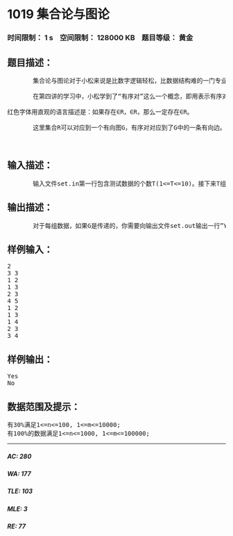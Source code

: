 # 1019 集合论与图论   
### 时间限制： 1 s&nbsp;&nbsp;&nbsp;&nbsp;空间限制： 128000 KB&nbsp;&nbsp;&nbsp;&nbsp;题目等级： 黄金  
## 题目描述：  

<pre>
       集合论与图论对于小松来说是比数字逻辑轻松，比数据结构难的一门专业必修课。虽然小松在高中的时候已经自学过了离散数学中的图论，组合，群论等知识。但对于集合论，小松还是比较陌生的。集合论的好多东西也涉及到了图论的知识。
 
       在第四讲的学习中，小松学到了“有序对”这么一个概念，即用<x, y>表示有序对x和y。要注意的是有序对<x, y>不等于有序对<y, x>。对于一个有序对集合R={<x,y>, <y, z>, <x,  z>，……}，我们说R是传递的，当且仅当他满足下面的性质：
 
红色字体用直观的语言描述是：如果存在<x, y>∈R，<y, z>∈R，那么一定存在<x, z>∈R。
 
       这里集合R可以对应到一个有向图G，有序对<x ,y>对应到了G中的一条有向边。 你现在的任务是，对于任意给定的一个简单有向图G（同一有向边不出现两次），判断G是否具有传递性。
 

</pre>
  
  
## 输入描述：  

<pre>
       输入文件set.in第一行包含测试数据的个数T(1<=T<=10)。接下来T组测试数据，每组测试数据第一行包含两个个整数n和m（1<=n<=1000, n<=m<=100000），表示G中元素个数和有向边的个数，接下来的m行每行2个整数x, y（1<=x,y<=n）表示x与y之间有一条有向边连接。
</pre>
  
  
## 输出描述：  

<pre>
       对于每组数据，如果G是传递的，你需要向输出文件set.out输出一行”Yes”, 否则输出一行”No”。
</pre>
  
  
## 样例输入：  

<pre>
2
3 3
1 2
1 3
2 3
4 5
1 2
1 3
1 4
2 3
3 4
</pre>
  
  
## 样例输出：  

<pre>
Yes
No
</pre>
  
  
## 数据范围及提示：  

<pre>
有30%满足1<=n<=100, 1<=m<=10000;
有100%的数据满足1<=n<=1000, 1<=m<=100000;
</pre>
  
  
***  

##### AC: 280  
##### WA: 177  
##### TLE: 103  
##### MLE: 3  
##### RE: 77  
